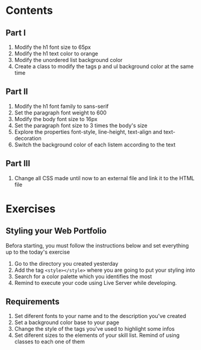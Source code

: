 # Contents

## Part I

1. Modify the h1 font size to 65px
2. Modify the h1 text color to orange
3. Modify the unordered list background color
4. Create a class to modify the tags p and ul background color at the same time

## Part II

1. Modify the h1 font family to sans-serif
2. Set the paragraph font weight to 600
3. Modify the body font size to 16px
4. Set the paragraph font size to 3 times the body's size
5. Explore the properties font-style, line-height, text-align and text-decoration
6. Switch the background color of each listem according to the text

## Part III

1. Change all CSS made until now to an external file and link it to the HTML file

# Exercises

## Styling your Web Portfolio

Befora starting, you must follow the instructions below and set everything up to the today's exercise

1. Go to the directory you created yesterday
2. Add the tag ```<style></style>``` where you are going to put your styling into
3. Search for a color palette which you identifies the most
4. Remind to execute your code using Live Server while developing.

## Requirements

1. Set diferent fonts to your name and to the description you've created
2. Set a background color base to your page
3. Change the style of the tags you've used to highlight some infos
4. Set diferent sizes to the elements of your skill list. Remind of using classes to each one of them
